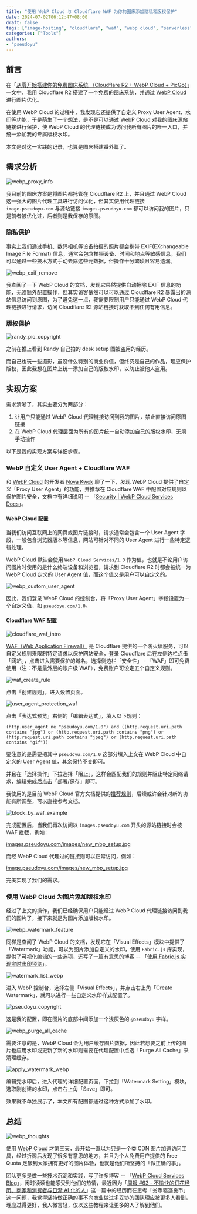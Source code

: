 ```yaml
---
title: "使用 WebP Cloud 与 Cloudflare WAF 为你的图床添加隐私和版权保护"
date: 2024-07-02T06:12:47+08:00
draft: false
tags: ["image-hosting", "cloudflare", "waf", "webp cloud", "serverless", "blog"]
categories: ["Tools"]
authors:
- "pseudoyu"
---
```


## 前言

在「[从零开始搭建你的免费图床系统 （Cloudflare R2 + WebP Cloud + PicGo）](https://www.pseudoyu.com/zh/2024/06/30/free_image_hosting_system_using_r2_webp_cloud_and_picgo/)」一文中，我用 Cloudflare R2 搭建了一个免费的图床系统，并通过 [WebP Cloud](https://webp.se/) 进行图片优化。

在使用 WebP Cloud 的过程中，我发现它还提供了自定义 Proxy User Agent、水印等功能，于是萌生了一个想法，是不是可以通过 WebP Cloud 对我的图床源站链接进行保护，使 WebP Cloud 的代理链接成为访问我所有图片的唯一入口，并统一添加我的专属版权水印。

本文是对这一实践的记录，也算是图床搭建番外篇了。

## 需求分析

![webp_proxy_info](https://image.pseudoyu.com/images/webp_proxy_info.png)

我目前的图床方案是将图片都托管在 Cloudflare R2 上，并且通过 WebP Cloud 这一强大的图片代理工具进行访问优化，但其实使用代理链接 `image.pseudoyu.com` 与源站链接 `images.pseudoyu.com` 都可以访问我的图片，只是前者被优化过，后者则是我保存的原图。

### 隐私保护

事实上我们通过手机、数码相机等设备拍摄的照片都会携带 EXIF(EXchangeable Image File Format) 信息，通常会包含拍摄设备、时间和地点等敏感信息，我们可以通过一些技术方式手动去除这些元数据，但操作十分繁琐且容易遗漏。

![webp_exif_remove](https://image.pseudoyu.com/images/webp_exif_remove.png)

我查阅了一下 WebP Cloud 的文档，发现它果然提供自动擦除 EXIF 信息的功能，无须额外配置操作，但其实访客依然可以可以通过 Cloudflare R2 暴露出的源站信息访问到原图，为了避免这一点，我需要限制用户只能通过 WebP Cloud 代理链接进行请求，访问 Cloudflare R2 源站链接时获取不到任何有用信息。

### 版权保护

![randy_pic_copyright](https://image.pseudoyu.com/images/randy_pic_copyright.png)

之前在推上看到 Randy 自己拍的 desk setup 图被盗用的经历。

而自己也玩一些摄影，虽没什么特别的商业价值，但终究是自己的作品，理应保护版权，因此我想在图片上统一添加自己的版权水印，以防止被他人盗用。

## 实现方案

需求清晰了，其实主要分为两部分：

1. 让用户只能通过 WebP Cloud 代理链接访问到我的图片，禁止直接访问原图链接
2. 在 WebP Cloud 代理层面为所有的图片统一自动添加自己的版权水印，无须手动操作

以下是我的实现方案与详细步骤。

### WebP 自定义 User Agent + Cloudflare WAF

和 [WebP Cloud](https://webp.se/) 的开发者 [Nova Kwok](https://x.com/n0vad3v) 聊了一下，发现 WebP Cloud 提供了自定义「Proxy User Agent」的功能，并推荐在 Cloudflare WAF 中配置对应规则以保护图片安全，文档中有详细说明 -- 「[Security | WebP Cloud Services Docs](https://docs.webp.se/webp-cloud/security/#cloudflare)」。

#### WebP Cloud 配置

当我们访问互联网上的网页或图片链接时，请求通常会包含一个 User Agent 字段，一般包含浏览器版本等信息，网站可针对不同的 User Agent 进行一些特定逻辑处理。

WebP Cloud 默认会使用 `WebP Cloud Services/1.0` 作为值，也就是不论用户访问图片时使用的是什么终端设备和浏览器，请求到 Cloudflare R2 时都会被统一为 WebP Cloud 定义的 User Agent 值，而这个值又是用户可以自定义的。

![webp_custom_user_agent](https://image.pseudoyu.com/images/webp_custom_user_agent.png)

因此，我们登录 WebP Cloud 的控制台，将「Proxy User Agent」字段设置为一个自定义值，如 `pseudoyu.com/1.0`。

#### Cloudflare WAF 配置

![cloudflare_waf_intro](https://image.pseudoyu.com/images/cloudflare_waf_intro.png)

[WAF（Web Application Firewall）](https://developers.cloudflare.com/waf) 是 Cloudflare 提供的一个防火墙服务，可以自定义规则来限制特定请求以保护网站安全，登录 Cloudflare 后在左侧边栏点击「网站」，点击进入需要保护的域名，选择侧边栏「安全性」 - 「WAF」即可免费使用（注：不是最外层的账户级 WAF），免费账户可设定五个自定义规则。

![waf_create_rule](https://image.pseudoyu.com/images/waf_create_rule.png)

点击「创建规则」，进入设置页面。

![user_agent_protection_waf](https://image.pseudoyu.com/images/user_agent_protection_waf.png)

点击「表达式预览」右侧的「编辑表达式」，填入以下规则：

```plaintext
(http.user_agent ne "pseudoyu.com/1.0") and ((http.request.uri.path contains "jpg") or (http.request.uri.path contains "png") or (http.request.uri.path contains "jpeg") or (http.request.uri.path contains "gif"))
```

要注意的是需要把其中 `pseudoyu.com/1.0` 这部分填入上文在 WebP Cloud 中自定义的 User Agent 值，其余保持不变即可。

并且在「选择操作」下拉选择「阻止」，这样会匹配我们的规则并阻止特定网络请求，编辑完成后点击「部署/保存」即可。

我使用的是目前 WebP Cloud 官方文档提供的[推荐规则](https://docs.webp.se/webp-cloud/security/#cloudflare)，后续或许会针对新的功能有所调整，可以直接参考文档。

![block_by_waf_example](https://image.pseudoyu.com/images/block_by_waf_example.png)

完成配置后，当我们再次访问以 `images.pseudoyu.com` 开头的源站链接时会被 WAF 拦截，例如：

[images.pseudoyu.com/images/new_mbp_setup.jpg](https://images.pseudoyu.com/images/new_mbp_setup.jpg)

而经 WebP Cloud 代理过的链接则可以正常访问，例如：

[image.pseudoyu.com/images/new_mbp_setup.jpg](https://image.pseudoyu.com/images/new_mbp_setup.jpg)

完美实现了我们的需求。

### 使用 WebP Cloud 为图片添加版权水印

经过了上文的操作，我们已经确保用户只能经过 WebP Cloud 代理链接访问到我们的图片了，接下来就是为图片添加版权水印。

![webp_watermark_feature](https://image.pseudoyu.com/images/webp_watermark_feature.png)

同样是查阅了 WebP Cloud 的文档，发现它在「Visual Effects」模块中提供了「Watermark」功能，可以为图片添加自定义的水印，使用 `Fabric.js` 库实现，提供了可视化编辑的一些选项，还写了一篇有意思的博客 -- 「[使用 Fabric.js 实现实时水印预览](https://blog.webp.se/dashboard-fabric-zh/)」。

![watermark_list_webp](https://image.pseudoyu.com/images/watermark_list_webp.png)

进入 WebP 控制台，选择左侧「Visual Effects」，并点击右上角「Create Watermark」，就可以进行一些自定义水印样式配置了。

![pseudoyu_copyright](https://image.pseudoyu.com/images/pseudoyu_copyright.png)

这是我的配置，即在图片的底部中间添加一个浅灰色的 `@pseudoyu` 字样。

![webp_purge_all_cache](https://image.pseudoyu.com/images/webp_purge_all_cache.png)

需要注意的是，WebP Cloud 会为用户缓存图片数据，因此若想要之前上传的图片也应用水印或更新了新的水印则需要在代理配置中点选「Purge All Cache」来清理缓存。

![apply_watermark_webp](https://image.pseudoyu.com/images/apply_watermark_webp.png)

编辑完水印后，进入代理的详细配置页面，下拉到「Watermark Setting」模块，选取刚创建的水印，点击右上角「Save」即可。

效果就不单独展示了，本文所有配图都通过这种方式添加了水印。

## 总结

![webp_thoughts](https://image.pseudoyu.com/images/webp_thoughts.png)

使用 [WebP Cloud](https://webp.se/) 才第三天，最开始一直以为只是一个类 CDN 图片加速访问工具，经过折腾后发现了很多有意思的地方，并且为个人免费用户提供的 Free Quota 足够到大家拥有更好的图片体验，也就是他们所坚持的「做正确的事」。

团队更多是做一些技术沉淀和实践，写了许多博客 -- 「[WebP Cloud Services Blog](https://blog.webp.se/)」，闲时读读也能感受到他们的热情，最近因为「[周报 \#63 - 不愉快的订花经历、商家和消费者与日渐 AI 化的人](https://www.pseudoyu.com/zh/2024/07/01/weekly_review_20240701/)」这一篇中的经历而在思考「劣币驱逐良币」这一问题，我觉得坚持做正确的事不向商业做过多妥协的团队理应被更多人看到，理应过得更好，我人微言轻，仅以这些教程来让更多的人了解到他们。
